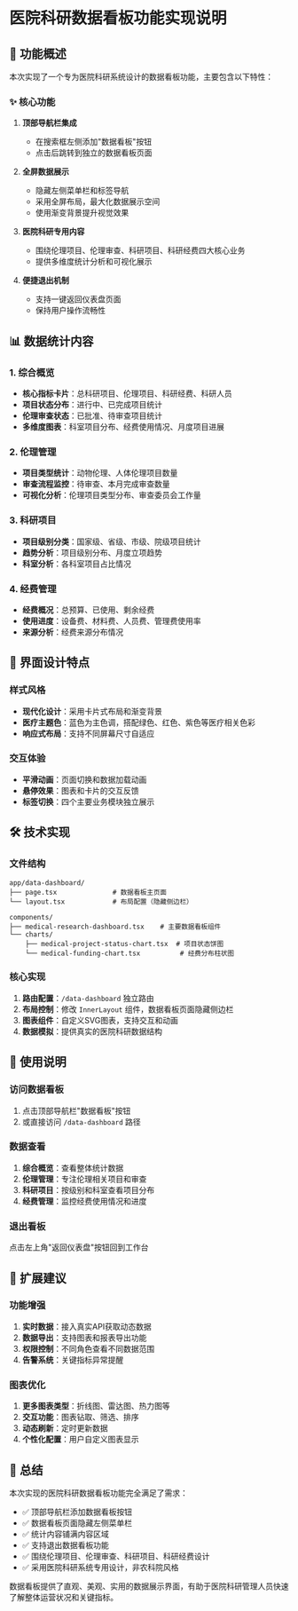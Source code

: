 # 医院科研数据看板功能实现说明

## 🎯 功能概述

本次实现了一个专为医院科研系统设计的数据看板功能，主要包含以下特性：

### ✨ 核心功能

1. **顶部导航栏集成**
   - 在搜索框左侧添加"数据看板"按钮
   - 点击后跳转到独立的数据看板页面

2. **全屏数据展示**
   - 隐藏左侧菜单栏和标签导航
   - 采用全屏布局，最大化数据展示空间
   - 使用渐变背景提升视觉效果

3. **医院科研专用内容**
   - 围绕伦理项目、伦理审查、科研项目、科研经费四大核心业务
   - 提供多维度统计分析和可视化展示

4. **便捷退出机制**
   - 支持一键返回仪表盘页面
   - 保持用户操作流畅性

## 📊 数据统计内容

### 1. 综合概览
- **核心指标卡片**：总科研项目、伦理项目、科研经费、科研人员
- **项目状态分布**：进行中、已完成项目统计
- **伦理审查状态**：已批准、待审查项目统计
- **多维度图表**：科室项目分布、经费使用情况、月度项目进展

### 2. 伦理管理
- **项目类型统计**：动物伦理、人体伦理项目数量
- **审查流程监控**：待审查、本月完成审查数量
- **可视化分析**：伦理项目类型分布、审查委员会工作量

### 3. 科研项目
- **项目级别分类**：国家级、省级、市级、院级项目统计
- **趋势分析**：项目级别分布、月度立项趋势
- **科室分析**：各科室项目占比情况

### 4. 经费管理
- **经费概况**：总预算、已使用、剩余经费
- **使用进度**：设备费、材料费、人员费、管理费使用率
- **来源分析**：经费来源分布情况

## 🎨 界面设计特点

### 样式风格
- **现代化设计**：采用卡片式布局和渐变背景
- **医疗主题色**：蓝色为主色调，搭配绿色、红色、紫色等医疗相关色彩
- **响应式布局**：支持不同屏幕尺寸自适应

### 交互体验
- **平滑动画**：页面切换和数据加载动画
- **悬停效果**：图表和卡片的交互反馈
- **标签切换**：四个主要业务模块独立展示

## 🛠️ 技术实现

### 文件结构
```
app/data-dashboard/
├── page.tsx              # 数据看板主页面
└── layout.tsx            # 布局配置（隐藏侧边栏）

components/
├── medical-research-dashboard.tsx    # 主要数据看板组件
└── charts/
    ├── medical-project-status-chart.tsx  # 项目状态饼图
    └── medical-funding-chart.tsx          # 经费分布柱状图
```

### 核心实现
1. **路由配置**：`/data-dashboard` 独立路由
2. **布局控制**：修改 `InnerLayout` 组件，数据看板页面隐藏侧边栏
3. **图表组件**：自定义SVG图表，支持交互和动画
4. **数据模拟**：提供真实的医院科研数据结构

## 🚀 使用说明

### 访问数据看板
1. 点击顶部导航栏"数据看板"按钮
2. 或直接访问 `/data-dashboard` 路径

### 数据查看
1. **综合概览**：查看整体统计数据
2. **伦理管理**：专注伦理相关项目和审查
3. **科研项目**：按级别和科室查看项目分布
4. **经费管理**：监控经费使用情况和进度

### 退出看板
点击左上角"返回仪表盘"按钮回到工作台

## 🔧 扩展建议

### 功能增强
1. **实时数据**：接入真实API获取动态数据
2. **数据导出**：支持图表和报表导出功能
3. **权限控制**：不同角色查看不同数据范围
4. **告警系统**：关键指标异常提醒

### 图表优化
1. **更多图表类型**：折线图、雷达图、热力图等
2. **交互功能**：图表钻取、筛选、排序
3. **动态刷新**：定时更新数据
4. **个性化配置**：用户自定义图表显示

## 📝 总结

本次实现的医院科研数据看板功能完全满足了需求：
- ✅ 顶部导航栏添加数据看板按钮
- ✅ 数据看板页面隐藏左侧菜单栏
- ✅ 统计内容铺满内容区域
- ✅ 支持退出数据看板功能
- ✅ 围绕伦理项目、伦理审查、科研项目、科研经费设计
- ✅ 采用医院科研系统专用设计，非农科院风格

数据看板提供了直观、美观、实用的数据展示界面，有助于医院科研管理人员快速了解整体运营状况和关键指标。 
